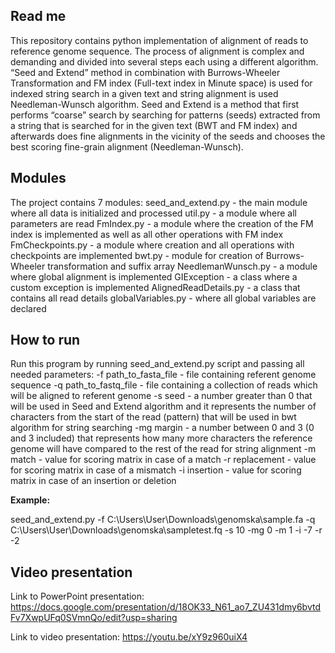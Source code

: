 ## Read me

This repository contains python implementation of alignment of reads to reference genome sequence. The process of alignment is complex and demanding and divided into several steps each using a different algorithm. “Seed and Extend” method in combination with Burrows-Wheeler Transformation and FM index (Full-text index in Minute space) is used for indexed string search in a given text and string alignment is used Needleman-Wunsch algorithm.
Seed and Extend is a method that first performs “coarse” search by searching for patterns (seeds) extracted from a string that is searched for in the given text (BWT and FM index) and afterwards does fine alignments in the vicinity of the seeds and chooses the best scoring fine-grain alignment (Needleman-Wunsch).

## Modules

The project contains 7 modules:
seed_and_extend.py - the main module where all data is initialized and processed
util.py - a module where all parameters are read
FmIndex.py - a module where the creation of the FM index is implemented as well as all other operations with FM index 
FmCheckpoints.py - a module where creation and all operations with checkpoints are implemented 
bwt.py - module for creation of Burrows-Wheeler transformation and suffix array
NeedlemanWunsch.py - a module where global alignment is implemented
GIException - a class where a custom exception is implemented
AlignedReadDetails.py - a class that contains all read details
globalVariables.py - where all global variables are declared

## How to run

Run this program by running seed_and_extend.py script and passing all needed parameters:
-f path_to_fasta_file - file containing referent genome sequence
-q path_to_fastq_file - file containing a collection of reads which will be aligned to referent genome
-s seed - a number greater than 0 that will be used in Seed and Extend algorithm and it represents the number of characters from the start of the read (pattern) that will be used in bwt algorithm for string searching
-mg margin - a number between 0 and 3 (0 and 3 included) that represents how many more characters the reference genome will have compared to the rest of the read for string alignment
-m match - value for scoring matrix in case of a match
-r replacement - value for scoring matrix in case of a mismatch
-i insertion - value for scoring matrix in case of an insertion or deletion

**Example:**

seed_and_extend.py -f C:\Users\User\Downloads\genomska\sample.fa -q C:\Users\User\Downloads\genomska\sampletest.fq -s 10 -mg 0 -m 1 -i -7 -r -2

## Video presentation

Link to PowerPoint presentation: https://docs.google.com/presentation/d/18OK33_N61_ao7_ZU431dmy6bvtdFv7XwpUFq0SVmnQo/edit?usp=sharing

Link to video presentation: https://youtu.be/xY9z960uiX4
